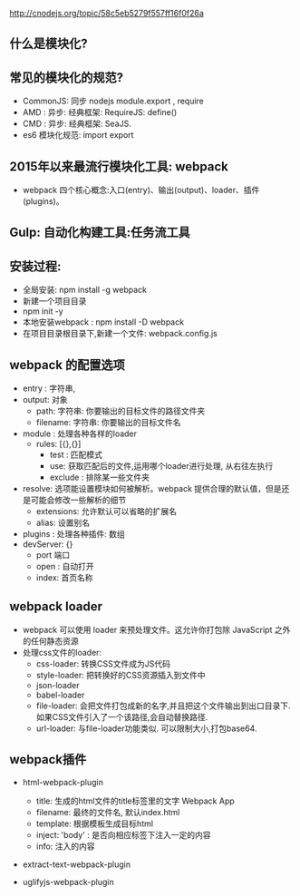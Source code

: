 http://cnodejs.org/topic/58c5eb5279f557ff16f0f26a

## 什么是模块化?

## 常见的模块化的规范?
- CommonJS: 同步 nodejs module.export , require
- AMD : 异步: 经典框架: RequireJS:  define()
- CMD : 异步: 经典框架: SeaJS.
- es6 模块化规范:  import export 


## 2015年以来最流行模块化工具: webpack 
- webpack 四个核心概念:入口(entry)、输出(output)、loader、插件(plugins)。

## Gulp: 自动化构建工具:任务流工具

## 安装过程: 

- 全局安装: npm install -g webpack
- 新建一个项目目录
- npm init -y
- 本地安装webpack : npm install -D webpack
- 在项目目录根目录下,新建一个文件: webpack.config.js


## webpack 的配置选项
- entry : 字符串, 
- output: 对象
	- path: 字符串: 你要输出的目标文件的路径文件夹
	- filename: 字符串: 你要输出的目标文件名
- module : 处理各种各样的loader
	- rules: [{},{}]
		- test : 匹配模式
		- use:  获取匹配后的文件,运用哪个loader进行处理, 从右往左执行
		- exclude : 排除某一些文件夹
- resolve: 选项能设置模块如何被解析。webpack 提供合理的默认值，但是还是可能会修改一些解析的细节
	- extensions: 允许默认可以省略的扩展名
	- alias: 设置别名
- plugins : 处理各种插件: 数组
- devServer: {}
	- port 端口
	- open : 自动打开
	- index: 首页名称

## webpack loader
- webpack 可以使用 loader 来预处理文件。这允许你打包除 JavaScript 之外的任何静态资源
- 处理css文件的loader: 
	- css-loader: 转换CSS文件成为JS代码
	- style-loader: 把转换好的CSS资源插入到文件中
	- json-loader
	- babel-loader
	- file-loader: 会把文件打包成新的名字,并且把这个文件输出到出口目录下. 如果CSS文件引入了一个该路径,会自动替换路径. 
	- url-loader: 与file-loader功能类似. 可以限制大小,打包base64.
## webpack插件
- html-webpack-plugin 
	- title: 生成的html文件的title标签里的文字 Webpack App
	- filename: 最终的文件名, 默认index.html
	- template: 根据模板生成目标html
	- inject: 'body' : 是否向相应标签下注入一定的内容
	- info: 注入的内容

- extract-text-webpack-plugin 
- uglifyjs-webpack-plugin